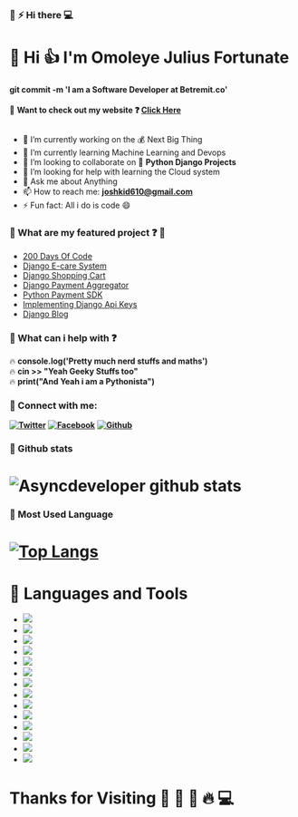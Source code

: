 ###  🔗 :zap:  Hi there 💻




# 🔗 Hi  :+1:  I'm Omoleye Julius Fortunate

#### git commit -m 'I am a Software Developer at Betremit.co'

🔗 **Want to check out my website ❓ [Click Here](speak2fortunate.netlify.com)**

![]()

- 🔭 I’m currently working on the  :moneybag: Next Big Thing
- 🌱 I’m currently learning Machine Learning and Devops
- 👯 I’m looking to collaborate on  :snake:   **Python Django Projects**
- 🤔 I’m looking for help with learning the Cloud system
- 💬 Ask me about Anything
- 📫 How to reach me: **joshkid610@gmail.com**
- ⚡ Fun fact: All i do is code 😄



###  🔗 What are my featured project ❓ 🚀

- [200 Days Of Code]()
- [Django E-care System]()
- [Django Shopping Cart]()
- [Django Payment Aggregator]()
- [Python Payment SDK]()
- [Implementing Django Api Keys]()
- [Django Blog]()


###  🔗  What can i help with ❓
🔥 **console.log('Pretty much nerd stuffs and maths')**  
🔥 **cin >> "Yeah Geeky Stuffs too"**  
🔥 **print("And Yeah i am a Pythonista")**  


### 🔗  Connect with me:  
**[![Twitter][1.1]][1]**
**[![Facebook][2.1]][2]**
**[![Github][6.1]][6]**

[1.1]: http://i.imgur.com/tXSoThF.png (twitter icon with padding)
[2.1]: http://i.imgur.com/P3YfQoD.png (facebook icon with padding)
[6.1]: http://i.imgur.com/0o48UoR.png (github icon with padding)
[1]: http://www.twitter.com/asyncnate
[2]: http://www.facebook.com/fortunate247/
[6]: http://www.github.com/asyncdeveloper245

### 🚀 Github stats
# ![Asyncdeveloper github stats](https://github-readme-stats.vercel.app/api?username=asyncdeveloper245)

### 🚀 Most Used Language
# [![Top Langs](https://github-readme-stats.vercel.app/api/top-langs/?username=asyncdeveloper245)](https://github.com/asyncdeveloper/github-readme-stats)



# 🔗 Languages and Tools
* ![](https://img.shields.io/badge/Code-Python-informational?style=flat&logo=<LOGO_NAME>&logoColor=white&color=2bbc8a)
* ![](https://img.shields.io/badge/Code-Javascript-informational?style=flat&logo=<LOGO_NAME>&logoColor=white&color=2bbc8a)
* ![](https://img.shields.io/badge/Tools-Docker-informational?style=flat&logo=<LOGO_NAME>&logoColor=white&color=2bbc8a)
* ![](https://img.shields.io/badge/Tools-Postgresql-informational?style=flat&logo=<LOGO_NAME>&logoColor=white&color=2bbc8a)
* ![](https://img.shields.io/badge/Code-LaTex-informational?style=flat&logo=<LOGO_NAME>&logoColor=white&color=2bbc8a)
* ![](https://img.shields.io/badge/Tools-Git-informational?style=flat&logo=<LOGO_NAME>&logoColor=white&color=2bbc8a)
* ![](https://img.shields.io/badge/Platform-Linux-informational?style=flat&logo=<LOGO_NAME>&logoColor=white&color=2bbc8a)
* ![](https://img.shields.io/badge/Platform-MacOs-informational?style=flat&logo=<LOGO_NAME>&logoColor=white&color=2bbc8a)
* ![](https://img.shields.io/badge/Platform-Windows-informational?style=flat&logo=<LOGO_NAME>&logoColor=white&color=2bbc8a)
* ![](https://img.shields.io/badge/Code-C++-informational?style=flat&logo=<LOGO_NAME>&logoColor=white&color=2bbc8a)
* ![](https://img.shields.io/badge/Framework-Django-informational?style=flat&logo=<LOGO_NAME>&logoColor=white&color=2bbc8a)
* ![](https://img.shields.io/badge/Framework-Flask-informational?style=flat&logo=<LOGO_NAME>&logoColor=white&color=2bbc8a)
* ![](https://img.shields.io/badge/Code-HTML5-informational?style=flat&logo=<LOGO_NAME>&logoColor=white&color=2bbc8a)
* ![](https://img.shields.io/badge/Code-CSS3-informational?style=flat&logo=<LOGO_NAME>&logoColor=white&color=2bbc8a)


# Thanks for Visiting 🌻 🌻 🚀 🔥 💻
